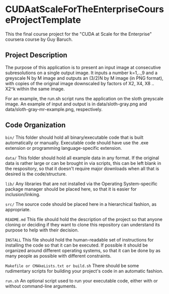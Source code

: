 # CUDAatScaleForTheEnterpriseCourseProjectTemplate
This the final course project for the "CUDA at Scale for the Enterprise"
coursera course by Guy Baruch.

## Project Description

The purpose of this application is to present an input image at consecutive subresolutions on a single output image.
It inputs a number k=1,..,9 and a greyscale N by M image and outputs an (3/2)N by M image (in PNG format), with copies of the original image downscaled by factors of X2, X4, X8 .. X2^k within the same image.

For an example, the run.sh script runs the application on the sloth greyscale image.
An example of input and output is in data/sloth-gray.png and data/sloth-gray-mr-example.png, respectively.

## Code Organization

```bin/```
This folder should hold all binary/executable code that is built automatically or manually. Executable code should have use the .exe extension or programming language-specific extension.

```data/```
This folder should hold all example data in any format. If the original data is rather large or can be brought in via scripts, this can be left blank in the respository, so that it doesn't require major downloads when all that is desired is the code/structure.

```lib/```
Any libraries that are not installed via the Operating System-specific package manager should be placed here, so that it is easier for inclusion/linking.

```src/```
The source code should be placed here in a hierarchical fashion, as appropriate.

```README.md```
This file should hold the description of the project so that anyone cloning or deciding if they want to clone this repository can understand its purpose to help with their decision.

```INSTALL```
This file should hold the human-readable set of instructions for installing the code so that it can be executed. If possible it should be organized around different operating systems, so that it can be done by as many people as possible with different constraints.

```Makefile or CMAkeLists.txt or build.sh```
There should be some rudimentary scripts for building your project's code in an automatic fashion.

```run.sh```
An optional script used to run your executable code, either with or without command-line arguments.
